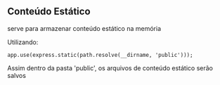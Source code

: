 ## Conteúdo Estático

serve para armazenar conteúdo estático na memória 

Utilizando:

    app.use(express.static(path.resolve(__dirname, 'public')));

Assim dentro da pasta 'public', os arquivos de conteúdo estático serão salvos